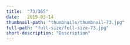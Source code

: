 ```yaml
---
title:  "73/365"
date:   2015-03-14
thumbnail-path: "thumbnails/thumbnail-73.jpg"
full-path: "full-size/full-size-73.jpg"
short-description: "Description"
---
```


